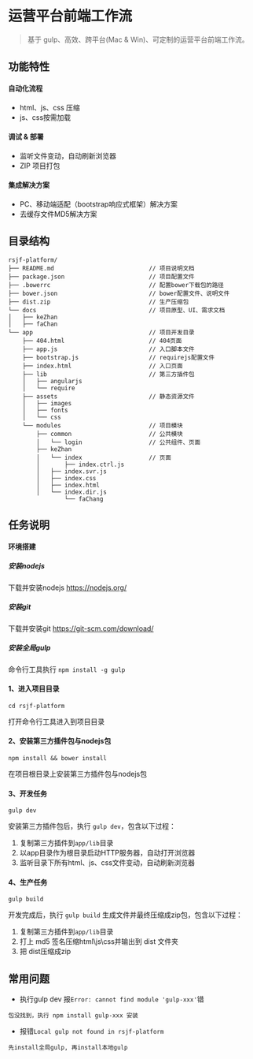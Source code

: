 # 运营平台前端工作流
> 基于 gulp、高效、跨平台(Mac & Win)、可定制的运营平台前端工作流。

## 功能特性
#### 自动化流程
- html、js、css 压缩
- js、css按需加载
#### 调试 & 部署
- 监听文件变动，自动刷新浏览器
- ZIP 项目打包
#### 集成解决方案
- PC、移动端适配（bootstrap响应式框架）解决方案
- 去缓存文件MD5解决方案

## 目录结构
```
rsjf-platform/
├── README.md  						    // 项目说明文档
├── package.json  						// 项目配置文件
├── .bowerrc 							// 配置bower下载包的路径
├── bower.json    						// bower配置文件、说明文件
├── dist.zip    						// 生产压缩包
└── docs           						// 项目原型、UI、需求文档
│   ├── keZhan
│   ├── faChan							
└── app           						// 项目开发目录
    ├── 404.html						// 404页面
    ├── app.js							// 入口脚本文件
    ├── bootstrap.js					// requirejs配置文件
    ├── index.html						// 入口页面
 	├── lib             				// 第三方插件包
 	│   ├── angularjs
 	│   └── require
 	├── assets             				// 静态资源文件
 	│   ├── images
 	│   ├── fonts
 	│   └── css
 	└── modules         				// 项目模块
 		├── common      				// 公共模块
 		│   └── login                   // 公共组件、页面
  		├── keZhan
 		│   └── index   				// 页面
 		│       ├── index.ctrl.js
 		│	├── index.svr.js
 		│	├── index.css
 		│	├── index.html
 		│	└── index.dir.js
                └── faChang
```

## 任务说明
#### 环境搭建
##### 安装nodejs
下载并安装nodejs   https://nodejs.org/
##### 安装git
下载并安装git  https://git-scm.com/download/
##### 安装全局gulp
命令行工具执行 `npm install -g gulp`

#### 1、进入项目目录
```
cd rsjf-platform
```
打开命令行工具进入到项目目录
#### 2、安装第三方插件包与nodejs包
```
npm install && bower install
```
在项目根目录上安装第三方插件包与nodejs包
#### 3、开发任务
```
gulp dev
```
安装第三方插件包后，执行 `gulp dev`，包含以下过程：

1. 复制第三方插件到`app/lib`目录
2. 以app目录作为根目录启动HTTP服务器，自动打开浏览器
3. 监听目录下所有html、js、css文件变动，自动刷新浏览器
#### 4、生产任务
```
gulp build
```
开发完成后，执行 `gulp build` 生成文件并最终压缩成zip包，包含以下过程：

1. 复制第三方插件到`app/lib`目录
2. 打上 md5 签名压缩html\js\css并输出到 dist 文件夹
3. 把 dist压缩成zip


## 常用问题
- 执行gulp dev 报`Error: cannot find module 'gulp-xxx'`错
```
包没找到，执行 npm install gulp-xxx 安装
```
- 报错`Local gulp not found in rsjf-platform`
```
先install全局gulp, 再install本地gulp
```
